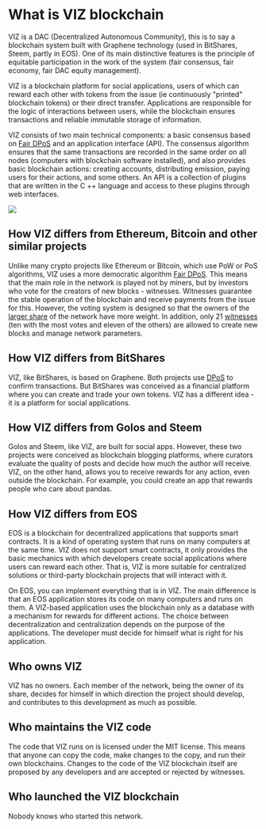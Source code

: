 # What is VIZ blockchain

VIZ is a DAC (Decentralized Autonomous Community), this is to say a blockchain system built with Graphene technology (used in BitShares, Steem, partly in EOS). One of its main distinctive features is the principle of equitable participation in the work of the system (fair consensus, fair economy, fair DAC equity management).

VIZ is a blockchain platform for social applications, users of which can reward each other with tokens from the issue (ie continuously "printed" blockchain tokens) or their direct transfer. Applications are responsible for the logic of interactions between users, while the blockchain ensures transactions and reliable immutable storage of information.

VIZ consists of two main technical components: a basic consensus based on [Fair DPoS](./glossary.md#fair-dpos) and an application interface (API). The consensus algorithm ensures that the same transactions are recorded in the same order on all nodes (computers with blockchain software installed), and also provides basic blockchain actions: creating accounts, distributing emission, paying users for their actions, and some others. An API is a collection of plugins that are written in the C ++ language and access to these plugins through web interfaces.

![](./img/viz_architecture.png)

## How VIZ differs from Ethereum, Bitcoin and other similar projects

Unlike many crypto projects like Ethereum or Bitcoin, which use PoW or PoS algorithms, VIZ uses a more democratic algorithm [Fair DPoS](./glossary.md#fair-dpos). This means that the main role in the network is played not by miners, but by investors who vote for the creators of new blocks - witnesses. Witnesses guarantee the stable operation of the blockchain and receive payments from the issue for this. However, the voting system is designed so that the owners of the [larger share](./glossary.md#share-token) of the network have more weight. In addition, only 21 [witnesses](./glossary#witnesses) (ten with the most votes and eleven of the others) are allowed to create new blocks and manage network parameters.

## How VIZ differs from BitShares

VIZ, like BitShares, is based on Graphene. Both projects use [DPoS](./glossary.md#dpos) to confirm transactions. But BitShares was conceived as a financial platform where you can create and trade your own tokens. VIZ has a different idea - it is a platform for social applications.

## How VIZ differs from Golos and Steem

Golos and Steem, like VIZ, are built for social apps. However, these two projects were conceived as blockchain blogging platforms, where curators evaluate the quality of posts and decide how much the author will receive. VIZ, on the other hand, allows you to receive rewards for any action, even outside the blockchain. For example, you could create an app that rewards people who care about pandas.

## How VIZ differs from EOS

EOS is a blockchain for decentralized applications that supports smart contracts. It is a kind of operating system that runs on many computers at the same time. VIZ does not support smart contracts, it only provides the basic mechanics with which developers create social applications where users can reward each other. That is, VIZ is more suitable for centralized solutions or third-party blockchain projects that will interact with it.

On EOS, you can implement everything that is in VIZ. The main difference is that an EOS application stores its code on many computers and runs on them. A VIZ-based application uses the blockchain only as a database with a mechanism for rewards for different actions. The choice between decentralization and centralization depends on the purpose of the applications. The developer must decide for himself what is right for his application.

## Who owns VIZ

VIZ has no owners. Each member of the network, being the owner of its share, decides for himself in which direction the project should develop, and contributes to this development as much as possible.

## Who maintains the VIZ code

The code that VIZ runs on is licensed under the MIT license. This means that anyone can copy the code, make changes to the copy, and run their own blockchains. Changes to the code of the VIZ blockchain itself are proposed by any developers and are accepted or rejected by witnesses.

## Who launched the VIZ blockchain

Nobody knows who started this network.